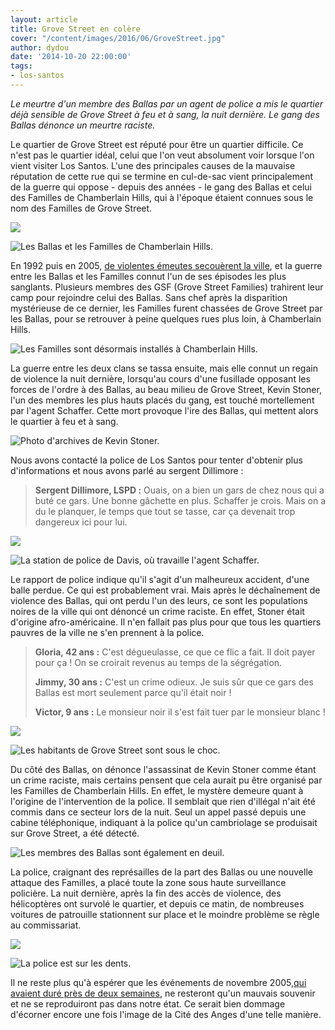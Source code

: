 ```yaml
---
layout: article
title: Grove Street en colère
cover: "/content/images/2016/06/GroveStreet.jpg"
author: dydou
date: '2014-10-20 22:00:00'
tags:
- los-santos
---
```


_Le meurtre d'un membre des Ballas par un agent de police a mis le quartier déjà sensible de Grove Street à feu et à sang, la nuit dernière. Le gang des Ballas dénonce un meurtre raciste._

Le quartier de Grove Street est réputé pour être un quartier difficile. Ce n'est pas le quartier idéal, celui que l'on veut absolument voir lorsque l'on vient visiter Los Santos. L'une des principales causes de la mauvaise réputation de cette rue qui se termine en cul-de-sac vient principalement de la guerre qui oppose - depuis des années - le gang des Ballas et celui des Familles de Chamberlain Hills, qui à l'époque étaient connues sous le nom des Familles de Grove Street.

![](  /content/images/2016/06/GroveStreet4.jpg)

![Les Ballas et les Familles de Chamberlain Hills.](  /content/images/2016/06/GroveStreet8.jpg)

En 1992 puis en 2005, [de violentes émeutes secouèrent la ville](  /2005/11/17/evenements-de-los-santos--la-fin-nest-pas-proche/), et la guerre entre les Ballas et les Familles connut l'un de ses épisodes les plus sanglants. Plusieurs membres des GSF (Grove Street Families) trahirent leur camp pour rejoindre celui des Ballas. Sans chef après la disparition mystérieuse de ce dernier, les Familles furent chassées de Grove Street par les Ballas, pour se retrouver à peine quelques rues plus loin, à Chamberlain Hills.

![Les Familles sont désormais installés à Chamberlain Hills.](  /content/images/2016/06/GroveStreet9.jpg)

La guerre entre les deux clans se tassa ensuite, mais elle connut un regain de violence la nuit dernière, lorsqu'au cours d'une fusillade opposant les forces de l'ordre à des Ballas, au beau milieu de Grove Street, Kevin Stoner, l'un des membres les plus hauts placés du gang, est touché mortellement par l'agent Schaffer. Cette mort provoque l'ire des Ballas, qui mettent alors le quartier à feu et à sang.

![Photo d'archives de Kevin Stoner.](  /content/images/2016/06/GroveStreet1.jpg)

Nous avons contacté la police de Los Santos pour tenter d'obtenir plus d'informations et nous avons parlé au sergent Dillimore :

> **Sergent Dillimore, LSPD :** Ouais, on a bien un gars de chez nous qui a buté ce gars. Une bonne gâchette en plus. Schaffer je crois. Mais on a du le planquer, le temps que tout se tasse, car ça devenait trop dangereux ici pour lui.

![](  /content/images/2016/06/GroveStreet6.jpg)

![La station de police de Davis, où travaille l'agent Schaffer.](  /content/images/2016/06/GroveStreet5.jpg)

Le rapport de police indique qu'il s'agit d'un malheureux accident, d'une balle perdue. Ce qui est probablement vrai. Mais après le déchaînement de violence des Ballas, qui ont perdu l'un des leurs, ce sont les populations noires de la ville qui ont dénoncé un crime raciste. En effet, Stoner était d'origine afro-américaine. Il n'en fallait pas plus pour que tous les quartiers pauvres de la ville ne s'en prennent à la police.

> **Gloria, 42 ans :** C'est dégueulasse, ce que ce flic a fait. Il doit payer pour ça ! On se croirait revenus au temps de la ségrégation.
> 
> **Jimmy, 30 ans :** C'est un crime odieux. Je suis sûr que ce gars des Ballas est mort seulement parce qu'il était noir !
> 
> **Victor, 9 ans :** Le monsieur noir il s'est fait tuer par le monsieur blanc !

![](  /content/images/2016/06/GroveStreet11.jpg)

![Les habitants de Grove Street sont sous le choc.](  /content/images/2016/06/GroveStreet10.jpg)

Du côté des Ballas, on dénonce l'assassinat de Kevin Stoner comme étant un crime raciste, mais certains pensent que cela aurait pu être organisé par les Familles de Chamberlain Hills. En effet, le mystère demeure quant à l'origine de l'intervention de la police. Il semblait que rien d'illégal n'ait été commis dans ce secteur lors de la nuit. Seul un appel passé depuis une cabine téléphonique, indiquant à la police qu'un cambriolage se produisait sur Grove Street, a été détecté.

![Les membres des Ballas sont également en deuil.](  /content/images/2016/06/GroveStreet2.jpg)

La police, craignant des représailles de la part des Ballas ou une nouvelle attaque des Familles, a placé toute la zone sous haute surveillance policière. La nuit dernière, après la fin des accès de violence, des hélicoptères ont survolé le quartier, et depuis ce matin, de nombreuses voitures de patrouille stationnent sur place et le moindre problème se règle au commissariat.

![](  /content/images/2016/06/GroveStreet12.jpg)

![La police est sur les dents.](  /content/images/2016/06/GroveStreet3.jpg)

Il ne reste plus qu'à espérer que les événements de novembre 2005,[qui avaient duré près de deux semaines](  /2005/11/26/apres-lembrasement-generalise--le-calme-semble-revenu/), ne resteront qu'un mauvais souvenir et ne se reproduiront pas dans notre état. Ce serait bien dommage d'écorner encore une fois l'image de la Cité des Anges d'une telle manière.

<!--kg-card-end: markdown-->
